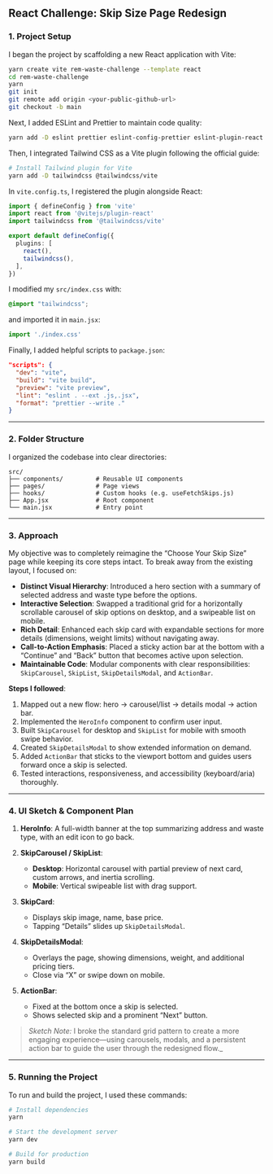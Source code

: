 ## React Challenge: Skip Size Page Redesign

### 1. Project Setup

I began the project by scaffolding a new React application with Vite:

```bash
yarn create vite rem-waste-challenge --template react
cd rem-waste-challenge
yarn
git init
git remote add origin <your-public-github-url>
git checkout -b main
```

Next, I added ESLint and Prettier to maintain code quality:

```bash
yarn add -D eslint prettier eslint-config-prettier eslint-plugin-react
```

Then, I integrated Tailwind CSS as a Vite plugin following the official guide:

```bash
# Install Tailwind plugin for Vite
yarn add -D tailwindcss @tailwindcss/vite
```

In `vite.config.ts`, I registered the plugin alongside React:

```ts
import { defineConfig } from 'vite'
import react from '@vitejs/plugin-react'
import tailwindcss from '@tailwindcss/vite'

export default defineConfig({
  plugins: [
    react(),
    tailwindcss(),
  ],
})
```

I modified my `src/index.css` with:

```css
@import "tailwindcss";
```

and imported it in `main.jsx`:

```js
import './index.css'
```

Finally, I added helpful scripts to `package.json`:

```json
"scripts": {
  "dev": "vite",
  "build": "vite build",
  "preview": "vite preview",
  "lint": "eslint . --ext .js,.jsx",
  "format": "prettier --write ."
}
```

---

### 2. Folder Structure

I organized the codebase into clear directories:

```plaintext
src/
├── components/         # Reusable UI components
├── pages/              # Page views
├── hooks/              # Custom hooks (e.g. useFetchSkips.js)
├── App.jsx             # Root component
└── main.jsx            # Entry point
```

---

### 3. Approach

My objective was to completely reimagine the “Choose Your Skip Size” page while keeping its core steps intact. To break away from the existing layout, I focused on:

* **Distinct Visual Hierarchy**: Introduced a hero section with a summary of selected address and waste type before the options.
* **Interactive Selection**: Swapped a traditional grid for a horizontally scrollable carousel of skip options on desktop, and a swipeable list on mobile.
* **Rich Detail**: Enhanced each skip card with expandable sections for more details (dimensions, weight limits) without navigating away.
* **Call-to-Action Emphasis**: Placed a sticky action bar at the bottom with a “Continue” and “Back” button that becomes active upon selection.
* **Maintainable Code**: Modular components with clear responsibilities: `SkipCarousel`, `SkipList`, `SkipDetailsModal`, and `ActionBar`.

**Steps I followed**:

1. Mapped out a new flow: hero → carousel/list → details modal → action bar.
2. Implemented the `HeroInfo` component to confirm user input.
3. Built `SkipCarousel` for desktop and `SkipList` for mobile with smooth swipe behavior.
4. Created `SkipDetailsModal` to show extended information on demand.
5. Added `ActionBar` that sticks to the viewport bottom and guides users forward once a skip is selected.
6. Tested interactions, responsiveness, and accessibility (keyboard/aria) thoroughly.

---

### 4. UI Sketch & Component Plan

1. **HeroInfo**: A full-width banner at the top summarizing address and waste type, with an edit icon to go back.
2. **SkipCarousel / SkipList**:

   * **Desktop**: Horizontal carousel with partial preview of next card, custom arrows, and inertia scrolling.
   * **Mobile**: Vertical swipeable list with drag support.
3. **SkipCard**:

   * Displays skip image, name, base price.
   * Tapping “Details” slides up `SkipDetailsModal`.
4. **SkipDetailsModal**:

   * Overlays the page, showing dimensions, weight, and additional pricing tiers.
   * Close via “X” or swipe down on mobile.
5. **ActionBar**:

   * Fixed at the bottom once a skip is selected.
   * Shows selected skip and a prominent “Next” button.

> *Sketch Note:* I broke the standard grid pattern to create a more engaging experience—using carousels, modals, and a persistent action bar to guide the user through the redesigned flow.\_

---

### 5. Running the Project

To run and build the project, I used these commands:

```bash
# Install dependencies
yarn

# Start the development server
yarn dev

# Build for production
yarn build
```